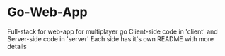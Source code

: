 # Go-Web-App
Full-stack for web-app for multiplayer go
Client-side code in 'client' and Server-side code in 'server'
Each side has it's own README with more details
